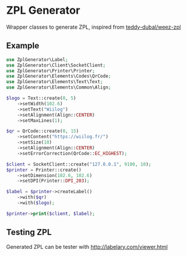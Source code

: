 # ZPL Generator
Wrapper classes to generate ZPL, inspired from [teddy-dubal/weez-zpl](https://github.com/teddy-dubal/weez-zpl)

## Example
```php
use ZplGenerator\Label;
use ZplGenerator\Client\SocketClient;
use ZplGenerator\Printer\Printer;
use ZplGenerator\Elements\Codes\QrCode;
use ZplGenerator\Elements\Text\Text;
use ZplGenerator\Elements\Common\Align;

$logo = Text::create(0, 5)
    ->setWidth(102.6)
    ->setText("Wiilog")
    ->setAlignment(Align::CENTER)
    ->setMaxLines(1);

$qr = QrCode::create(0, 15)
    ->setContent("https://wiilog.fr/")
    ->setSize(10)
    ->setAlignment(Align::CENTER)
    ->setErrorCorrection(QrCode::EC_HIGHEST);

$client = SocketClient::create("127.0.0.1", 9100, 10);
$printer = Printer::create()
    ->setDimension(102.6, 102.6)
    ->setDPI(Printer::DPI_203);

$label = $printer->createLabel()
    ->with($qr)
    ->with($logo);

$printer->print($client, $label);
```

## Testing ZPL
Generated ZPL can be tester with http://labelary.com/viewer.html

